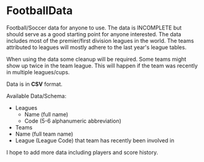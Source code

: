 FootballData
============

Football/Soccer data for anyone to use. The data is INCOMPLETE but should serve as a good starting point for anyone interested. The data includes most of the premier/first division leagues in the world. The teams attributed to leagues will mostly adhere to the last year's league tables.

When using the data some cleanup will be required. Some teams might show up twice in the team league. This will happen if the team was recently in multiple leagues/cups.

Data is in **CSV** format.

Available Data/Schema:
- Leagues
   - Name (full name)
   - Code (5-6 alphanumeric abbreviation)
- Teams
 - Name (full team name)
 - League (League Code) that team has recently been involved in

I hope to add more data including players and score history.
